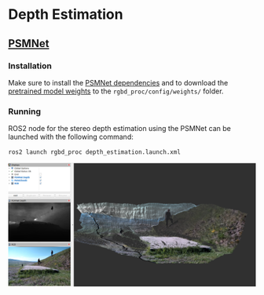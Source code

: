 # Depth Estimation

## [PSMNet](https://github.com/JiaRenChang/PSMNet)

### Installation

Make sure to install the [PSMNet dependencies](https://github.com/JiaRenChang/PSMNet?tab=readme-ov-file#dependencies)
and to download the [pretrained model weights](https://github.com/JiaRenChang/PSMNet?tab=readme-ov-file#pretrained-model)
to the `rgbd_proc/config/weights/` folder.

### Running

ROS2 node for the stereo depth estimation using the PSMNet
can be launched with the following command:

```bash
ros2 launch rgbd_proc depth_estimation.launch.xml
```

<img src="./imgs/psmnet_pred.png"/>